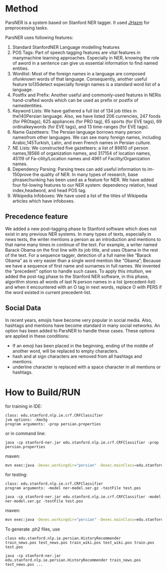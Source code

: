 # Method

ParsNER is a system based on Stanford NER tagger. It used [JHazm](https://github.com/mojtaba-khallash/JHazm) for preprocessing tasks. 

ParsNER uses following features:
1. Standard StanfordNER Language modelling features
1. POS  Tags: Part  of  speech  tagging  features  are  vital  features  in  manymachine learning approaches.  Especially in NER, knowing the role of aword in a sentence can give us essential information to find named entities.
1. Wordlist: Most  of  the  foreign  names  in  a  language  are  composed  ofunknown words of that language.  Consequently, another useful feature to135detect especially foreign names is a standard word list of a language.
1. Postfix and Prefix: Another useful and commonly-used features in NERis  hand-crafted  words  which  can  be  used  as  prefix  or  postfix  of  namedentities.
1. Keyword  Lists: We  have  gathered  a  full  list  of  134  job  titles  in  the140Persian language.  Also, we have listed 206 currencies, 247 foods (for PROtags), 625 appliances (for PRO tag), 65 sports (for EVE tags), 69 ordinalkeywords (for EVE tags), and 13 time-ranges (for EVE tags).
1. Name Gazetteers: The Persian language borrows many person namesfrom other languages.  We can see many foreign names, including Arabic,145Turkish, Latin, and even French names in Persian culture.
1. NE Lists: We constructed five gazetteers: a list of 89810 of person names,18566 of organization names, and 317154 of location names, 45119 of Fa-cility/Location names and 4961 of Facility/Organization names.
1. Dependency Parsing: Parsing trees can add useful information to im-150prove the quality of NER. In many types of research, base phrasechunking  has  been  used  as  a  feature  for  NER.  We  have  added  four  fol-lowing  features  to  our  NER  system:   dependency  relation,  head  index,headword, and head POS tag.
1. Wikipedia Infoboxes: We have used a list of the titles of Wikipedia articles which have infoboxes.

## Precedence feature
We added a new post-tagging phase to Stanford software which does not exist in any previous NER systems. In many types of texts, especially in news texts, the writer mentions a person as an introduction and mentions to that name many times in continue of the text. For example, a writer named Barack Obama on the first line with its job title, and uses Obama in the rest of the text. For a sequence tagger, detection of a full name like “Barack Obama” as is very easier than a single word mention like “Obama”; Because we have a sequence of first name and surnames in full names. We invented the “precedent” option to handle such cases. To apply this intuition, we added the post-tag phase to the Stanford NER software, in this phase, algorithm stores all words of last N person names in a list (precedent-list) and when it encountered with an O tag in next words, replace O with PERS if the word existed in current precedent-list. 

## Social Data
In recent years, emojis have become very popular in social media. Also, hashtags and mentions have become standard in many social networks. An option has been added to ParsNER to handle these cases. These options are applied in these conditions:

* If an emoji has been placed in the beginning, ending of the middle of another word, will be replaced to empty characters.
* hash and at sign characters are removed from all hashtags and mentions.
* underline character is replaced with a space character in all mentions or hashtags.

# How to Build/RUN

for training in IDE:

```
class: edu.stanford.nlp.ie.crf.CRFClassifier
jvm options: -Xmx5g
program arguments: -prop persian.properties
```
or in command line:

```
java -cp stanford-ner.jar edu.stanford.nlp.ie.crf.CRFClassifier -prop persian.properties
```

maven:
```bash
mvn exec:java -Dexec.workingdir="persian" -Dexec.mainClass=edu.stanford.nlp.ie.crf.CRFClassifier -Dexec.args="-prop persian/persian.properties"
```

for testing:

```
class: edu.stanford.nlp.ie.crf.CRFClassifier
program arguments: -model ner-model.ser.gz -testFile test.pos
```

```
java -cp stanford-ner.jar edu.stanford.nlp.ie.crf.CRFClassifier -model ner-model.ser.gz -testFile test.pos
```

maven:
```bash
mvn exec:java -Dexec.workingdir="persian" -Dexec.mainClass=edu.stanford.nlp.ie.crf.CRFClassifier -Dexec.args="-model ner-model.ser.gz -testFile test.pos"
```

To generate .ph2 files, use

```
class edu.stanford.nlp.ie.persian.HistoryRecommender
train_news.pos test_news.pos train_wiki.pos test_wiki.pos train.pos test.pos
```

```
java -cp stanford-ner.jar edu.stanford.nlp.ie.persian.HistoryRecommender train_news.pos test_news.pos ...
```
